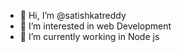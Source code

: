 - 👋 Hi, I’m @satishkatreddy
- 👀 I’m interested in web Development
- 🌱 I’m currently working in Node js


